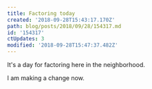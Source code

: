 ```yaml
---
title: Factoring today
created: '2018-09-28T15:43:17.170Z'
path: blog/posts/2018/09/28/154317.md
id: '154317'
ctUpdates: 3
modified: '2018-09-28T15:47:37.482Z'
---
```

It's a day for factoring here in the neighborhood.

I am making a change now.